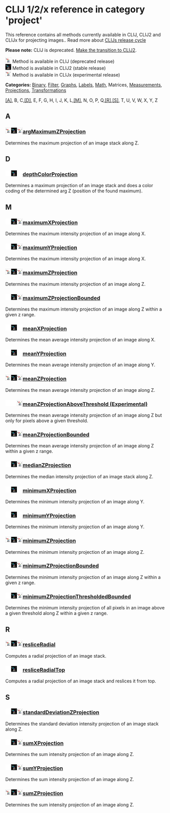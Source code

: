 # CLIJ 1/2/x reference in category 'project'
This reference contains all methods currently available in CLIJ, CLIJ2 and CLIJx for projecting images.. Read more about [CLIJs release cycle](https://clij.github.io/clij-docs/release_cycle) 

__Please note:__ CLIJ is deprecated. [Make the transition to CLIJ2](https://clij.github.io/clij2-docs/clij2_transition_notes).

<img src="images/mini_clij1_logo.png" width="18" height="18"/> Method is available in CLIJ (deprecated release)  
<img src="images/mini_clij2_logo.png" width="18" height="18"/> Method is available in CLIJ2 (stable release)  
<img src="images/mini_clijx_logo.png" width="18" height="18"/> Method is available in CLIJx (experimental release)  



__Categories:__ [Binary](https://clij.github.io/clij2-docs/reference__binary), [Filter](https://clij.github.io/clij2-docs/reference__filter), [Graphs](https://clij.github.io/clij2-docs/reference__graph), [Labels](https://clij.github.io/clij2-docs/reference__label), [Math](https://clij.github.io/clij2-docs/reference__math), Matrices, [Measurements](https://clij.github.io/clij2-docs/reference__measurement), [Projections](https://clij.github.io/clij2-docs/reference__project), [Transformations](https://clij.github.io/clij2-docs/reference__transform)

<a href="#A">\[A\]</a>, B, C,<a href="#D">\[D\]</a>, E, F, G, H, I, J, K, L,<a href="#M">\[M\]</a>, N, O, P, Q,<a href="#R">\[R\]</a>,<a href="#S">\[S\]</a>, T, U, V, W, X, Y, Z

<a name="A"></a>

## A
### <img src="images/mini_clij1_logo.png" width="18" height="18"/><img src="images/mini_clij2_logo.png" width="18" height="18"/><img src="images/mini_clijx_logo.png" width="18" height="18"/><a href="https://clij.github.io/clij2-docs/reference_argMaximumZProjection">argMaximumZProjection</a>  
Determines the maximum projection of an image stack along Z.

<a name="D"></a>

## D
### <img src="images/mini_empty_logo.png" width="18" height="18"/><img src="images/mini_clij2_logo.png" width="18" height="18"/><img src="images/mini_empty_logo.png" width="18" height="18"/><a href="https://clij.github.io/clij2-docs/reference_depthColorProjection">depthColorProjection</a>  
Determines a maximum projection of an image stack and does a color coding of the determined arg Z (position of the found maximum). 

<a name="M"></a>

## M
### <img src="images/mini_empty_logo.png" width="18" height="18"/><img src="images/mini_clij2_logo.png" width="18" height="18"/><img src="images/mini_clijx_logo.png" width="18" height="18"/><a href="https://clij.github.io/clij2-docs/reference_maximumXProjection">maximumXProjection</a>  
Determines the maximum intensity projection of an image along X.

### <img src="images/mini_empty_logo.png" width="18" height="18"/><img src="images/mini_clij2_logo.png" width="18" height="18"/><img src="images/mini_clijx_logo.png" width="18" height="18"/><a href="https://clij.github.io/clij2-docs/reference_maximumYProjection">maximumYProjection</a>  
Determines the maximum intensity projection of an image along X.

### <img src="images/mini_clij1_logo.png" width="18" height="18"/><img src="images/mini_clij2_logo.png" width="18" height="18"/><img src="images/mini_clijx_logo.png" width="18" height="18"/><a href="https://clij.github.io/clij2-docs/reference_maximumZProjection">maximumZProjection</a>  
Determines the maximum intensity projection of an image along Z.

### <img src="images/mini_empty_logo.png" width="18" height="18"/><img src="images/mini_clij2_logo.png" width="18" height="18"/><img src="images/mini_clijx_logo.png" width="18" height="18"/><a href="https://clij.github.io/clij2-docs/reference_maximumZProjectionBounded">maximumZProjectionBounded</a>  
Determines the maximum intensity projection of an image along Z within a given z range.

### <img src="images/mini_empty_logo.png" width="18" height="18"/><img src="images/mini_clij2_logo.png" width="18" height="18"/><img src="images/mini_empty_logo.png" width="18" height="18"/><a href="https://clij.github.io/clij2-docs/reference_meanXProjection">meanXProjection</a>  
Determines the mean average intensity projection of an image along X.

### <img src="images/mini_empty_logo.png" width="18" height="18"/><img src="images/mini_clij2_logo.png" width="18" height="18"/><img src="images/mini_empty_logo.png" width="18" height="18"/><a href="https://clij.github.io/clij2-docs/reference_meanYProjection">meanYProjection</a>  
Determines the mean average intensity projection of an image along Y.

### <img src="images/mini_clij1_logo.png" width="18" height="18"/><img src="images/mini_clij2_logo.png" width="18" height="18"/><img src="images/mini_clijx_logo.png" width="18" height="18"/><a href="https://clij.github.io/clij2-docs/reference_meanZProjection">meanZProjection</a>  
Determines the mean average intensity projection of an image along Z.

### <img src="images/mini_empty_logo.png" width="18" height="18"/><img src="images/mini_empty_logo.png" width="18" height="18"/><img src="images/mini_clijx_logo.png" width="18" height="18"/><a href="https://clij.github.io/clij2-docs/reference_meanZProjectionAboveThreshold">meanZProjectionAboveThreshold (Experimental)</a>  
Determines the mean average intensity projection of an image along Z but only for pixels above a given threshold.

### <img src="images/mini_empty_logo.png" width="18" height="18"/><img src="images/mini_clij2_logo.png" width="18" height="18"/><img src="images/mini_clijx_logo.png" width="18" height="18"/><a href="https://clij.github.io/clij2-docs/reference_meanZProjectionBounded">meanZProjectionBounded</a>  
Determines the mean average intensity projection of an image along Z within a given z range.

### <img src="images/mini_empty_logo.png" width="18" height="18"/><img src="images/mini_clij2_logo.png" width="18" height="18"/><img src="images/mini_clijx_logo.png" width="18" height="18"/><a href="https://clij.github.io/clij2-docs/reference_medianZProjection">medianZProjection</a>  
Determines the median intensity projection of an image stack along Z.

### <img src="images/mini_empty_logo.png" width="18" height="18"/><img src="images/mini_clij2_logo.png" width="18" height="18"/><img src="images/mini_empty_logo.png" width="18" height="18"/><a href="https://clij.github.io/clij2-docs/reference_minimumXProjection">minimumXProjection</a>  
Determines the minimum intensity projection of an image along Y.

### <img src="images/mini_empty_logo.png" width="18" height="18"/><img src="images/mini_clij2_logo.png" width="18" height="18"/><img src="images/mini_empty_logo.png" width="18" height="18"/><a href="https://clij.github.io/clij2-docs/reference_minimumYProjection">minimumYProjection</a>  
Determines the minimum intensity projection of an image along Y.

### <img src="images/mini_clij1_logo.png" width="18" height="18"/><img src="images/mini_clij2_logo.png" width="18" height="18"/><img src="images/mini_clijx_logo.png" width="18" height="18"/><a href="https://clij.github.io/clij2-docs/reference_minimumZProjection">minimumZProjection</a>  
Determines the minimum intensity projection of an image along Z.

### <img src="images/mini_empty_logo.png" width="18" height="18"/><img src="images/mini_clij2_logo.png" width="18" height="18"/><img src="images/mini_clijx_logo.png" width="18" height="18"/><a href="https://clij.github.io/clij2-docs/reference_minimumZProjectionBounded">minimumZProjectionBounded</a>  
Determines the minimum intensity projection of an image along Z within a given z range.

### <img src="images/mini_empty_logo.png" width="18" height="18"/><img src="images/mini_clij2_logo.png" width="18" height="18"/><img src="images/mini_clijx_logo.png" width="18" height="18"/><a href="https://clij.github.io/clij2-docs/reference_minimumZProjectionThresholdedBounded">minimumZProjectionThresholdedBounded</a>  
Determines the minimum intensity projection of all pixels in an image above a given threshold along Z within a given z range.

<a name="R"></a>

## R
### <img src="images/mini_clij1_logo.png" width="18" height="18"/><img src="images/mini_clij2_logo.png" width="18" height="18"/><img src="images/mini_clijx_logo.png" width="18" height="18"/><a href="https://clij.github.io/clij2-docs/reference_resliceRadial">resliceRadial</a>  
Computes a radial projection of an image stack. 

### <img src="images/mini_empty_logo.png" width="18" height="18"/><img src="images/mini_clij2_logo.png" width="18" height="18"/><img src="images/mini_empty_logo.png" width="18" height="18"/><a href="https://clij.github.io/clij2-docs/reference_resliceRadialTop">resliceRadialTop</a>  
Computes a radial projection of an image stack and reslices it from top. 

<a name="S"></a>

## S
### <img src="images/mini_empty_logo.png" width="18" height="18"/><img src="images/mini_clij2_logo.png" width="18" height="18"/><img src="images/mini_clijx_logo.png" width="18" height="18"/><a href="https://clij.github.io/clij2-docs/reference_standardDeviationZProjection">standardDeviationZProjection</a>  
Determines the standard deviation intensity projection of an image stack along Z.

### <img src="images/mini_empty_logo.png" width="18" height="18"/><img src="images/mini_clij2_logo.png" width="18" height="18"/><img src="images/mini_clijx_logo.png" width="18" height="18"/><a href="https://clij.github.io/clij2-docs/reference_sumXProjection">sumXProjection</a>  
Determines the sum intensity projection of an image along Z.

### <img src="images/mini_empty_logo.png" width="18" height="18"/><img src="images/mini_clij2_logo.png" width="18" height="18"/><img src="images/mini_clijx_logo.png" width="18" height="18"/><a href="https://clij.github.io/clij2-docs/reference_sumYProjection">sumYProjection</a>  
Determines the sum intensity projection of an image along Z.

### <img src="images/mini_clij1_logo.png" width="18" height="18"/><img src="images/mini_clij2_logo.png" width="18" height="18"/><img src="images/mini_clijx_logo.png" width="18" height="18"/><a href="https://clij.github.io/clij2-docs/reference_sumZProjection">sumZProjection</a>  
Determines the sum intensity projection of an image along Z.

